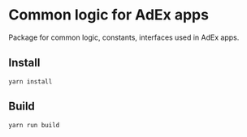 # Common logic for AdEx apps

Package for common logic, constants, interfaces used in AdEx apps.

## Install

```
yarn install
```

## Build

```
yarn run build
```

